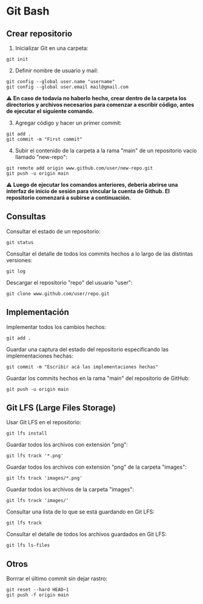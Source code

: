 # Git Bash

## Crear repositorio

1. Inicializar Git en una carpeta:

```
git init
```

2. Definir nombre de usuario y mail:

```
git config --global user.name "username"
git config --global user.email mail@gmail.com
```

:warning: **En caso de todavía no haberlo hecho, crear dentro de la carpeta los directorios y archivos necesarios para comenzar a escribir código, antes de ejecutar el siguiente comando.**

3. Agregar código y hacer un primer commit:

```
git add .
git commit -m "First commit"
```

4. Subir el contenido de la carpeta a la rama "main" de un repositorio vacío llamado "new-repo":

```
git remote add origin www.github.com/user/new-repo.git
git push -u origin main
```

:warning: **Luego de ejecutar los comandos anteriores, debería abrirse una interfaz de inicio de sesión para vincular la cuenta de Github. El repositorio comenzará a subirse a continuación.**

## Consultas

Consultar el estado de un repositorio:

```
git status
```

Consultar el detalle de todos los commits hechos a lo largo de las distintas versiones:

```
git log
```

Descargar el repositorio "repo" del usuario "user":

```
git clone www.github.com/user/repo.git
```

## Implementación

Implementar todos los cambios hechos:

```
git add .
```

Guardar una captura del estado del repositorio especificando las implementaciones hechas:

```
git commit -m "Escribir acá las implementaciones hechas"
```

Guardar los commits hechos en la rama "main" del repositorio de GitHub:

```
git push -u origin main
```

## Git LFS (Large Files Storage)

Usar Git LFS en el repositorio:

```
git lfs install
```

Guardar todos los archivos con extensión "png":

```
git lfs track '*.png'
```

Guardar todos los archivos con extensión "png" de la carpeta "images":

```
git lfs track 'images/*.png'
```

Guardar todos los archivos de la carpeta "images":

```
git lfs track 'images/'
```

Consultar una lista de lo que se está guardando en Git LFS:

```
git lfs track
```

Consultar el detalle de todos los archivos guardados en Git LFS:

```
git lfs ls-files
```

## Otros

Borrrar el último commit sin dejar rastro:

```
git reset --hard HEAD~1
git push -f origin main
```